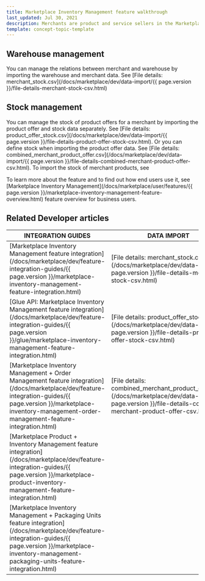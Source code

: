 ```yaml
---
title: Marketplace Inventory Management feature walkthrough 
last_updated: Jul 30, 2021
description: Merchants are product and service sellers in the Marketplace.
template: concept-topic-template
---
```


## Warehouse management
You can manage the relations between merchant and warehouse by importing the warehouse and merchant data. See [File details: merchant_stock.csv](/docs/marketplace/dev/data-import/{{ page.version }}/file-details-merchant-stock-csv.html)

## Stock management
You can manage the stock of product offers for a merchant by importing the product offer and stock data separately. See [File details: product_offer_stock.csv](/docs/marketplace/dev/data-import/{{ page.version }}/file-details-product-offer-stock-csv.html). Or you can define stock when importing the product offer data. See [File details: combined_merchant_product_offer.csv](/docs/marketplace/dev/data-import/{{ page.version }}/file-details-combined-merchant-product-offer-csv.html).
To import the stock of merchant products, see 

To learn more about the feature and to find out how end users use it, see [Marketplace Inventory Management](/docs/marketplace/user/features/{{ page.version }}/marketplace-inventory-management-feature-overview.html) feature overview for business users.

## Related Developer articles

| INTEGRATION GUIDES | DATA IMPORT  |
| ------------ | --------------- |
| [Marketplace Inventory Management feature integration](/docs/marketplace/dev/feature-integration-guides/{{ page.version }}/marketplace-inventory-management-feature-integration.html) | [File details: merchant_stock.csv](/docs/marketplace/dev/data-import/{{ page.version }}/file-details-merchant-stock-csv.html) |
| [Glue API: Marketplace Inventory Management feature integration](/docs/marketplace/dev/feature-integration-guides/{{ page.version }}/glue/marketplace-inventory-management-feature-integration.html)  | [File details: product_offer_stock.csv](/docs/marketplace/dev/data-import/{{ page.version }}/file-details-product-offer-stock-csv.html) |
| [Marketplace Inventory Management + Order Management feature integration](/docs/marketplace/dev/feature-integration-guides/{{ page.version }}/marketplace-inventory-management-order-management-feature-integration.html) | [File details: combined_merchant_product_offer.csv](/docs/marketplace/dev/data-import/{{ page.version }}/file-details-combined-merchant-product-offer-csv.html) |
| [Marketplace Product + Inventory Management feature integration](/docs/marketplace/dev/feature-integration-guides/{{ page.version }}/marketplace-product-inventory-management-feature-integration.html) ||
| [Marketplace Inventory Management + Packaging Units feature integration](/docs/marketplace/dev/feature-integration-guides/{{ page.version }}/marketplace-inventory-management-packaging-units-feature-integration.html) ||
